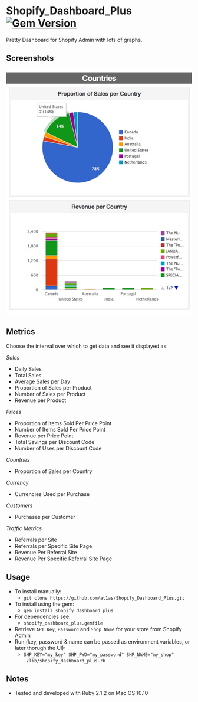 # Shopify_Dashboard_Plus[![Gem Version](https://badge.fury.io/rb/shopify_dashboard_plus.svg)](http://badge.fury.io/rb/shopify_dashboard_plus)
Pretty Dashboard for Shopify Admin with lots of graphs.

## Screenshots

![screenshot](https://github.com/at1as/at1as.github.io/blob/master/github_repo_assets/dashboard-plus1.jpg)

## Metrics
Choose the interval over which to get data and see it displayed as:

*Sales*
* Daily Sales
* Total Sales
* Average Sales per Day
* Proportion of Sales per Product
* Number of Sales per Product
* Revenue per Product

*Prices*
* Proportion of Items Sold Per Price Point
* Number of Items Sold Per Price Point
* Revenue per Price Point
* Total Savings per Discount Code
* Number of Uses per Discount Code

*Countries*
* Proportion of Sales per Country

*Currency*
* Currencies Used per Purchase

*Customers*
* Purchases per Customer

*Traffic Metrics*
* Referrals per Site
* Referrals per Specific Site Page
* Revenue Per Referral Site
* Revenue Per Specific Referral Site Page

## Usage
* To install manually: 
  * `git clone https://github.com/at1as/Shopify_Dashboard_Plus.git`
* To install using the gem: 
  * `gem install shopify_dashboard_plus`
* For dependencies see: 
  * `shopify_dashboard_plus.gemfile`
* Retrieve `API Key`, `Password` and `Shop Name` for your store from Shopify Admin
* Run (key, password & name can be passed as environment variables, or later thorugh the UI):
  * `SHP_KEY="my_key" SHP_PWD="my_password" SHP_NAME="my_shop" ./lib/shopify_dashboard_plus.rb`

## Notes
* Tested and developed with Ruby 2.1.2 on Mac OS 10.10

